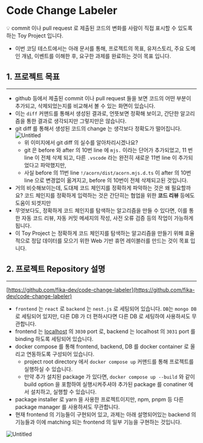# Code Change Labeler

<aside>
💡 commit 이나 pull request 로 제출된 코드의 변화를 사람이 직접 표시할 수 있도록 하는 Toy Project 입니다.

- 이번 코딩 테스트에서는 아래 문서를 통해, 프로젝트의 목표, 유저스토리, 주요 도메인 개념, 이벤트를 이해한 후, 요구한 과제를 완료하는 것이 목표 입니다.
</aside>

## 1. 프로젝트 목표

---

- github 등에서 제출된 commit 이나 pull request 들을 보면 코드의 어떤 부분이 추가되고, 삭제되었는지를 비교해서 볼 수 있는 화면이 있습니다.
- 이는 `diff` 커맨드를 통해서 생성된 결과로, 언뜻보면 정확해 보이고, 간단한 알고리즘을 통한 결과로 생각되지만 그렇지만은 않습니다.
- git diff 를 통해서 생성된 코드의 change 는 생각보다 정확도가 떨어집니다.
  ![Untitled](https://teamelysium.notion.site/image/https%3A%2F%2Fs3-us-west-2.amazonaws.com%2Fsecure.notion-static.com%2F6aaaeb6e-7718-4aec-be3e-9c02a8b1485f%2FUntitled.png?table=block&id=f57842c1-4acf-46c2-a99d-1dc33875fec7&spaceId=fe5c2a3c-9c54-49da-88ba-9e0308614618&width=2000&userId=&cache=v2)
  - 위 이미지에서 git diff 의 실수를 알아차리시겠나요?
  - git 은 before 와 after 의 10번 line 에 `mjs.` 이라는 단어가 추가되었고, 11 번 line 이 전체 삭제 되고, 다른 `.vscode` 라는 완전히 새로운 11번 line 이 추가되었다고 파악했지만,
  - 사실 before 의 11번 line `!/acorn/dist/acorn.mjs.d.ts` 이 after 의 10번 line 으로 변경없이 옮겨지고, before 의 10번이 전체 삭제되고된 것입니다.
- 거의 비슷해보이는데, 도대체 코드 체인지를 정확하게 파악하는 것은 왜 필요할까요? 코드 체인지를 정확하게 입력하는 것은 간단히는 협업을 위한 **코드 리뷰** 등에도 도움이 되겟지만
- 무엇보다도, 정확하게 코드 체인지를 탐색하는 알고리즘을 만들 수 있다면, 이를 통한 자동 코드 리뷰, 자동 커밋 메세지의 작성, 사전 오류 검증 등의 작업이 가능하게 됩니다.
- 이 Toy Project 는 정확하게 코드 체인지를 탐색하는 알고리즘을 만들기 위해 효율적으로 정답 데이터를 모으기 위한 Web 기반 휴먼 레이블러를 만드는 것이 목표 입니다.

## 2. 프로젝트 Repository 설명

---

[https://github.com/fika-dev/code-change-labeler](https://github.com/fika-dev/code-change-labeler)

- `frontend` 는 `react` 로 `backend` 는 `nest.js` 로 세팅되어 있습니다. `DB`는 `mongo DB` 로 세팅되어 있지만, 다른 DB 가 더 편하시다면 다른 DB 로 세팅하여 사용하셔도 무관합니다.
- frontend 는 [localhost](http://localhost) 의 `3030` port 로, backend 는 localhost 의 `3031` port 를 binding 하도록 세팅되어 있습니다.
- docker compose 를 통해 frontend, backend, DB 를 docker container 로 올리고 연동하도록 구성되어 있습니다.
  - project root directory 에서 `docker compose up` 커맨드를 통해 프로젝트를 실행하실 수 있습니다.
  - 만약 추가 설치된 package 가 있다면, `docker compose up --build` 와 같이 build option 을 포함하여 실행시켜주셔야 추가된 package 를 conatiner 에서 설치하고, 실행할 수 있습니다.
- package installer 로 yarn 을 사용한 프로젝트이지만, npm, pnpm 등 다른 package manager 를 사용하셔도 무관합니다.
- 현재 frontend 의 기능들이 구현되어 있고, 과제는 아래 설명되어있는 backend 의 기능들과 이에 matching 되는 frontend 의 일부 기능을 구현하는 것입니다.

![Untitled](https://teamelysium.notion.site/image/https%3A%2F%2Fs3-us-west-2.amazonaws.com%2Fsecure.notion-static.com%2Ff0d684d8-e9a6-4392-9d6a-36eb5763a2b1%2FUntitled.png?table=block&id=0a2bb7b3-bc56-455a-9506-a127e070ada3&spaceId=fe5c2a3c-9c54-49da-88ba-9e0308614618&width=2000&userId=&cache=v2)
